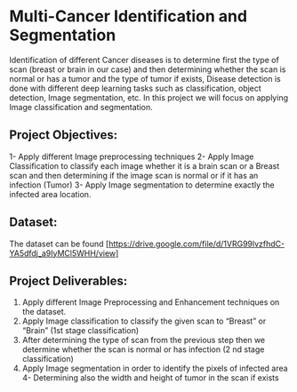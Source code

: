 # Multi-Cancer Identification and Segmentation
Identification of different Cancer diseases is to determine first the type of scan
(breast or brain in our case) and then determining whether the scan is normal or
has a tumor and the type of tumor if exists, Disease detection is done with
different deep learning tasks such as classification, object detection, Image
segmentation, etc. In this project we will focus on applying Image classification
and segmentation.

## Project Objectives:
1- Apply different Image preprocessing techniques
2- Apply Image Classification to classify each image whether it is a brain scan or a Breast scan and then determining if the image scan is normal or if it has an infection (Tumor)
3- Apply Image segmentation to determine exactly the infected area location.

## Dataset:
The dataset can be found [https://drive.google.com/file/d/1VRG99lvzfhdC-YA5dfdj_a9IyMCl5WHH/view]

## Project Deliverables:
1. Apply different Image Preprocessing and Enhancement techniques on the
dataset.
2. Apply Image classification to classify the given scan to “Breast” or “Brain” (1st
stage classification)
3. After determining the type of scan from the previous step then we determine
whether the scan is normal or has infection (2
nd stage classification)
3. Apply Image segmentation in order to identify the pixels of infected area
4- Determining also the width and height of tumor in the scan if exists
